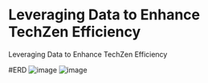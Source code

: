 # Leveraging Data to Enhance TechZen Efficiency
Leveraging Data to Enhance TechZen Efficiency

#ERD
![image](https://github.com/user-attachments/assets/3dde7d69-4761-4991-bf25-e4bb826579d5)
![image](https://github.com/user-attachments/assets/0aad775f-364b-4e29-9adf-56d9eee8a1aa)



